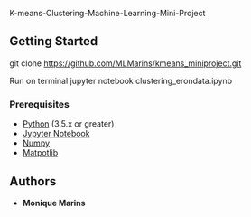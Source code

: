 K-means-Clustering-Machine-Learning-Mini-Project

## Getting Started

git clone https://github.com/MLMarins/kmeans_miniproject.git

Run on terminal jupyter notebook clustering_erondata.ipynb

### Prerequisites

- [Python](https://www.python.org/downloads/) (3.5.x or greater)
- [Jypyter Notebook](http://jupyter.readthedocs.io/en/latest/install.html)
- [Numpy](https://pypi.python.org/pypi/numpy)
- [Matpotlib](https://matplotlib.org/downloads.html)


## Authors

* **Monique Marins** 
